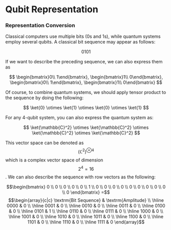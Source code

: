 # Qubit Representation

### Representation Conversion

Classical computers use multiple bits (0s and 1s), while quantum systems employ several qubits. A classical bit sequence may appear as follows:

$$0101$$

If we want to describe the preceding sequence, we can also express them as

$$
\begin{bmatrix}0\\ 1\end{bmatrix},
\begin{bmatrix}1\\ 0\end{bmatrix},
\begin{bmatrix}0\\ 1\end{bmatrix},
\begin{bmatrix}1\\ 0\end{bmatrix}
$$

Of course, to combine quantum systems, we should apply tensor product to the sequence by doing the following:

$$
\ket{0} \otimes \ket{1} \otimes \ket{0} \otimes \ket{1}
$$

For any 4-qubit system, you can also express the quantum system as:&#x20;

$$
\ket{\mathbb{C}^2} \otimes \ket{\mathbb{C}^2} \otimes \ket{\mathbb{C}^2} \otimes \ket{\mathbb{C}^2}
$$

This vector space can be denoted as $$\left(\mathbb{C}^2\right)^{\otimes 4}$$ which is a complex vector space of dimension $$2^4=16$$. We can also describe the sequence with row vectors as the following:

$$\begin{bmatrix} 0 \\ 0 \\ 0 \\ 0 \\ 0 \\ 1 \\ 0 \\ 0 \\ 0 \\ 0 \\ 0 \\ 0 \\ 0 \\ 0 \\ 0 \\ 0 \end{bmatrix} =$$ $$\begin{array}{c|c}   \textrm{Bit Sequence} & \textrm{Amplitude} \\ \hline   0000 & 0 \\ \hline   0001 & 0 \\ \hline   0010 & 0 \\ \hline   0011 & 0 \\ \hline   0100 & 0 \\ \hline   0101 & 1 \\ \hline   0110 & 0 \\ \hline   0111 & 0 \\ \hline   1000 & 0 \\ \hline   1001 & 0 \\ \hline   1010 & 0 \\ \hline   1011 & 0 \\ \hline   1100 & 0 \\ \hline   1101 & 0 \\ \hline   1110 & 0 \\ \hline   1111 & 0 \end{array}$$
